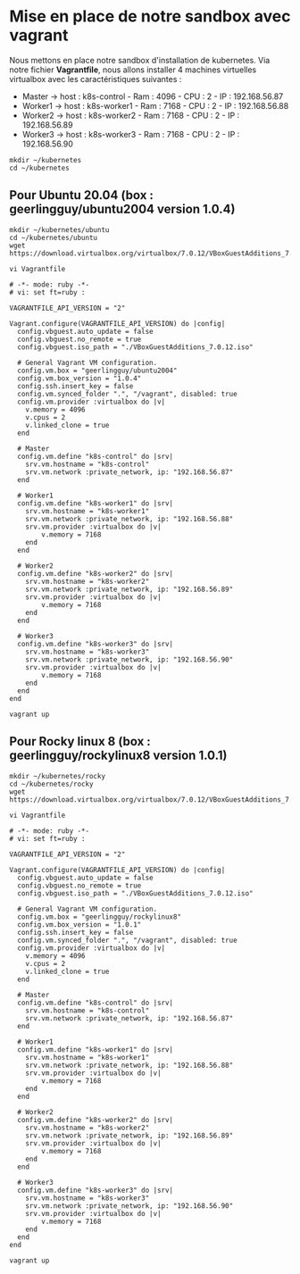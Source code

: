 # Mise en place de notre sandbox avec vagrant

Nous mettons en place notre sandbox d'installation de kubernetes.
Via notre fichier **Vagrantfile**, nous allons installer 4 machines virtuelles virtualbox avec les caractéristiques suivantes :
- Master   -> host : k8s-control - Ram : 4096 - CPU : 2 - IP : 192.168.56.87
- Worker1  -> host : k8s-worker1 - Ram : 7168 - CPU : 2 - IP : 192.168.56.88
- Worker2  -> host : k8s-worker2 - Ram : 7168 - CPU : 2 - IP : 192.168.56.89
- Worker3  -> host : k8s-worker3 - Ram : 7168 - CPU : 2 - IP : 192.168.56.90

```
mkdir ~/kubernetes
cd ~/kubernetes
```

## Pour Ubuntu 20.04 (box : geerlingguy/ubuntu2004 version 1.0.4)

```
mkdir ~/kubernetes/ubuntu
cd ~/kubernetes/ubuntu
wget https://download.virtualbox.org/virtualbox/7.0.12/VBoxGuestAdditions_7.0.12.iso
```

```
vi Vagrantfile
```

```
# -*- mode: ruby -*-
# vi: set ft=ruby :

VAGRANTFILE_API_VERSION = "2"

Vagrant.configure(VAGRANTFILE_API_VERSION) do |config|
  config.vbguest.auto_update = false
  config.vbguest.no_remote = true
  config.vbguest.iso_path = "./VBoxGuestAdditions_7.0.12.iso"

  # General Vagrant VM configuration.
  config.vm.box = "geerlingguy/ubuntu2004"
  config.vm.box_version = "1.0.4"
  config.ssh.insert_key = false
  config.vm.synced_folder ".", "/vagrant", disabled: true
  config.vm.provider :virtualbox do |v|
    v.memory = 4096
    v.cpus = 2
    v.linked_clone = true
  end

  # Master
  config.vm.define "k8s-control" do |srv|
    srv.vm.hostname = "k8s-control"
    srv.vm.network :private_network, ip: "192.168.56.87"
  end

  # Worker1
  config.vm.define "k8s-worker1" do |srv|
    srv.vm.hostname = "k8s-worker1"
    srv.vm.network :private_network, ip: "192.168.56.88"
    srv.vm.provider :virtualbox do |v|
        v.memory = 7168
    end
  end

  # Worker2
  config.vm.define "k8s-worker2" do |srv|
    srv.vm.hostname = "k8s-worker2"
    srv.vm.network :private_network, ip: "192.168.56.89"
    srv.vm.provider :virtualbox do |v|
        v.memory = 7168
    end
  end

  # Worker3
  config.vm.define "k8s-worker3" do |srv|
    srv.vm.hostname = "k8s-worker3"
    srv.vm.network :private_network, ip: "192.168.56.90"
    srv.vm.provider :virtualbox do |v|
        v.memory = 7168
    end
  end
end
```

```
vagrant up
```

## Pour Rocky linux 8 (box : geerlingguy/rockylinux8 version 1.0.1)

```
mkdir ~/kubernetes/rocky
cd ~/kubernetes/rocky
wget https://download.virtualbox.org/virtualbox/7.0.12/VBoxGuestAdditions_7.0.12.iso
```

```
vi Vagrantfile
```

```
# -*- mode: ruby -*-
# vi: set ft=ruby :

VAGRANTFILE_API_VERSION = "2"

Vagrant.configure(VAGRANTFILE_API_VERSION) do |config|
  config.vbguest.auto_update = false
  config.vbguest.no_remote = true
  config.vbguest.iso_path = "./VBoxGuestAdditions_7.0.12.iso"

  # General Vagrant VM configuration.
  config.vm.box = "geerlingguy/rockylinux8"
  config.vm.box_version = "1.0.1"
  config.ssh.insert_key = false
  config.vm.synced_folder ".", "/vagrant", disabled: true
  config.vm.provider :virtualbox do |v|
    v.memory = 4096
    v.cpus = 2
    v.linked_clone = true
  end

  # Master
  config.vm.define "k8s-control" do |srv|
    srv.vm.hostname = "k8s-control"
    srv.vm.network :private_network, ip: "192.168.56.87"
  end

  # Worker1
  config.vm.define "k8s-worker1" do |srv|
    srv.vm.hostname = "k8s-worker1"
    srv.vm.network :private_network, ip: "192.168.56.88"
    srv.vm.provider :virtualbox do |v|
        v.memory = 7168
    end
  end

  # Worker2
  config.vm.define "k8s-worker2" do |srv|
    srv.vm.hostname = "k8s-worker2"
    srv.vm.network :private_network, ip: "192.168.56.89"
    srv.vm.provider :virtualbox do |v|
        v.memory = 7168
    end
  end

  # Worker3
  config.vm.define "k8s-worker3" do |srv|
    srv.vm.hostname = "k8s-worker3"
    srv.vm.network :private_network, ip: "192.168.56.90"
    srv.vm.provider :virtualbox do |v|
        v.memory = 7168
    end
  end
end
```

```
vagrant up
```